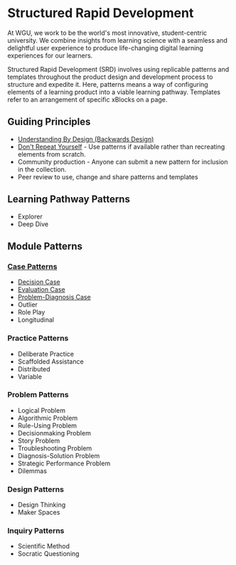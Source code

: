 # Structured Rapid Development

At WGU, we work to be the world's most innovative, student-centric university. We combine insights from learning science with a seamless and delightful user experience to produce life-changing digital learning experiences for our learners.

Structured Rapid Development (SRD) involves using replicable patterns and templates throughout the product design and development process to structure and expedite it. Here, patterns means a way of configuring elements of a learning product into a viable learning pathway. Templates refer to an arrangement of specific xBlocks on a page. 


## Guiding Principles
- [Understanding By Design (Backwards Design)](https://cft.vanderbilt.edu/guides-sub-pages/understanding-by-design/#stages)
- [Don't Repeat Yourself](https://en.wikipedia.org/wiki/Don%27t_repeat_yourself) - Use patterns if available rather than recreating elements from scratch. 
- Community production - Anyone can submit a new pattern for inclusion in the collection. 
- Peer review to use, change and share patterns and templates

## Learning Pathway Patterns
- Explorer
- Deep Dive


## Module Patterns

### [Case Patterns](patterns/cases/README.md)
- [Decision Case](./patterns/cases/DecisionCase.md)
- [Evaluation Case](./patterns/cases/EvaluationCase.md)
- [Problem-Diagnosis Case](./patterns/cases/ProblemDiagnosisCase.md)
- Outlier
- Role Play
- Longitudinal

### Practice Patterns
- Deliberate Practice
- Scaffolded Assistance
- Distributed
- Variable

### Problem Patterns
- Logical Problem
- Algorithmic Problem
- Rule-Using Problem
- Decisionmaking Problem
- Story Problem
- Troubleshooting Problem
- Diagnosis-Solution Problem
- Strategic Performance Problem
- Dilemmas

### Design Patterns
- Design Thinking
- Maker Spaces

### Inquiry Patterns
- Scientific Method
- Socratic Questioning
